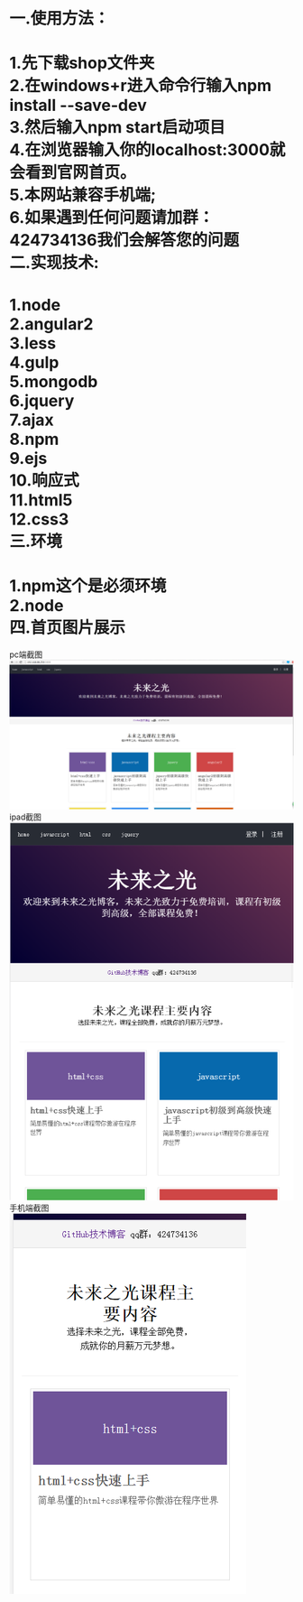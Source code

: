 一.使用方法：
===================
  1.先下载shop文件夹<br>
  2.在windows+r进入命令行输入npm install --save-dev<br>
  3.然后输入npm start启动项目<br>
  4.在浏览器输入你的localhost:3000就会看到官网首页。<br>
  5.本网站兼容手机端;<br>
  6.如果遇到任何问题请加群：424734136我们会解答您的问题<br>
二.实现技术:
====================
  1.node<br>
  2.angular2<br>
  3.less<br>
  4.gulp<br>
  5.mongodb<br>
  6.jquery<br>
  7.ajax<br>
  8.npm<br>
  9.ejs<br>
  10.响应式<br>
  11.html5<br>
  12.css3<br>
三.环境
=============================
  1.npm这个是必须环境<br>
  2.node<br>
四.首页图片展示
================
  pc端截图<br>
 ![未来之光首页展示](ltsindex.png)<br>
 ipad截图<br>
 ![未来之光pad首页展示](padindex.png)<br>
 手机端截图<br>
 ![未来之光手机首页展示](phoneinde.png)<br>